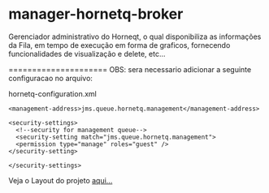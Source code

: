 manager-hornetq-broker
======================

Gerenciador administrativo do Horneqt, o qual disponibiliza as informações da Fila, em tempo de execução em forma de graficos, fornecendo funcionalidades de visualização e delete, etc...

=====================
OBS: sera necessario adicionar a seguinte configuracao no arquivo: 

hornetq-configuration.xml


    <management-address>jms.queue.hornetq.management</management-address>
  
    <security-settings>
      <!--security for management queue-->
      <security-setting match="jms.queue.hornetq.management">
      <permission type="manage" roles="guest" />
    </security-setting>
    
    </security-settings>


Veja o Layout do projeto <a href='https://docs.google.com/file/d/0B8q_GPBeJwmybW1mS0hvTVBUVUU/view'> aqui...</a>








